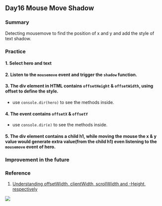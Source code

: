 ## Day16 Mouse Move Shadow

### Summary

Detecting mousemove to find the position of x and y and add the style of text shadow.

### Practice

#### 1. Select hero and text

#### 2. Listen to the `mousemove` event and trigger the `shadow` function.

#### 3. The div element in HTML contains `offsetHeight` & `offsetWidth`, using offset to define the style.
- use `console.dir(hero)` to see the methods inside.

#### 4. The event contains `offsetX` & `offsetY`
- use `console.dir(e)` to see the methods inside.

#### 5. The div element contains a child h1, while moving the mouse the x & y value would generate extra value(from the child h1) even listening to the `mousemove` event of hero. 

### Improvement in the future

### Reference

1. [Understanding offsetWidth, clientWidth, scrollWidth and -Height, respectively](https://stackoverflow.com/questions/21064101/understanding-offsetwidth-clientwidth-scrollwidth-and-height-respectively)

![](https://i.stack.imgur.com/5AAyW.png)